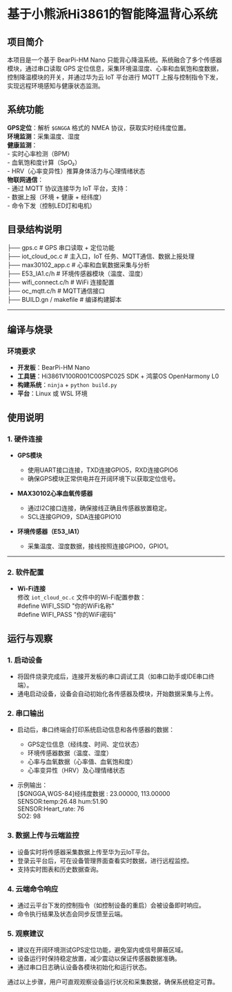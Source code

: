 # 基于小熊派Hi3861的智能降温背心系统

##  项目简介

本项目是一个基于 BearPi-HM Nano 只能背心降温系统。系统融合了多个传感器模块，通过串口读取 GPS 定位信息，采集环境温湿度、心率和血氧饱和度数据，控制降温模块的开关，并通过华为云 IoT 平台进行 MQTT 上报与控制指令下发，实现远程环境感知与健康状态监测。

##  系统功能

  **GPS定位**：解析 `$GNGGA` 格式的 NMEA 协议，获取实时经纬度位置。<br>
  **环境监测**：采集温度、湿度<br>
  **健康监测**：<br>
       - 实时心率检测（BPM）<br>
       - 血氧饱和度计算（SpO₂）<br>
       - HRV（心率变异性）推算身体活力与心理情绪状态<br>
  **物联网通信**：<br>
       - 通过 MQTT 协议连接华为 IoT 平台，支持：<br>
       - 数据上报（环境 + 健康 + 经纬度）<br>
       - 命令下发（控制LED灯和电机）<br>

##  目录结构说明<br>
├── gps.c # GPS 串口读取 + 定位功能<br>
├── iot_cloud_oc.c # 主入口，IoT 任务、MQTT通信、数据上报处理<br>
├── max30102_app.c # 心率和血氧数据采集与分析<br>
├── E53_IA1.c/h # 环境传感器模块（温度、湿度）<br>
├── wifi_connect.c/h # WiFi 连接配置<br>
├── oc_mqtt.c/h # MQTT通信接口<br>
├── BUILD.gn / makefile # 编译构建脚本<br>


---

##  编译与烧录<br>

### 环境要求<br>

-  **开发板**：BearPi-HM Nano<br>
-  **工具链**：Hi3861V100R001C00SPC025 SDK + 鸿蒙OS OpenHarmony L0<br>
-  **构建系统**：`ninja` + `python build.py`<br>
-  **平台**：Linux 或 WSL 环境<br>

## 使用说明

### 1. 硬件连接

- **GPS模块**  
  - 使用UART接口连接，TXD连接GPIO5，RXD连接GPIO6
  - 确保GPS模块正常供电并在开阔环境下以获取定位信号。

- **MAX30102心率血氧传感器**  
  - 通过I2C接口连接，确保接线正确且传感器放置稳定。
  - SCL连接GPIO9，SDA连接GPIO10

- **环境传感器（E53_IA1）**  
  - 采集温度、湿度数据，接线按照连接GPIO0，GPIO1。
---

### 2. 软件配置

- **Wi-Fi连接**  
  修改 `iot_cloud_oc.c` 文件中的Wi-Fi配置参数：<br>
  #define WIFI_SSID "你的WiFi名称"<br>
  #define WIFI_PASS "你的WiFi密码"<br>

## 运行与观察

### 1. 启动设备

- 将固件烧录完成后，连接开发板的串口调试工具（如串口助手或IDE串口终端）。  
- 通电启动设备，设备会自动初始化各传感器及模块，开始数据采集与上传。

### 2. 串口输出

- 启动后，串口终端会打印系统启动信息和各传感器的数据：  
  - GPS定位信息（经纬度、时间、定位状态）  
  - 环境传感器数据（温度、湿度）  
  - 心率与血氧数据（心率值、血氧饱和度）  
  - 心率变异性（HRV）及心理情绪状态

- 示例输出：  
[$GNGGA,WGS-84]经纬度数据 : 23.00000, 113.00000<br>
SENSOR:temp:26.48 hum:51.90<br>
SENSOR:Heart_rate: 76<br>
SO2: 98<br>


### 3. 数据上传与云端监控

- 设备实时将传感器采集数据上传至华为云IoT平台。  
- 登录云平台后，可在设备管理界面查看实时数据，进行远程监控。  
- 支持实时图表和历史数据查询。

### 4. 云端命令响应

- 通过云平台下发的控制指令（如控制设备的重启）会被设备即时响应。  
- 命令执行结果及状态会同步反馈至云端。

### 5. 观察建议

- 建议在开阔环境测试GPS定位功能，避免室内或信号屏蔽区域。  
- 设备运行时保持稳定放置，减少震动以保证传感器数据准确。  
- 通过串口日志确认设备各模块初始化和运行状态。


通过以上步骤，用户可直观观察设备运行状况和采集数据，确保系统稳定可靠。


